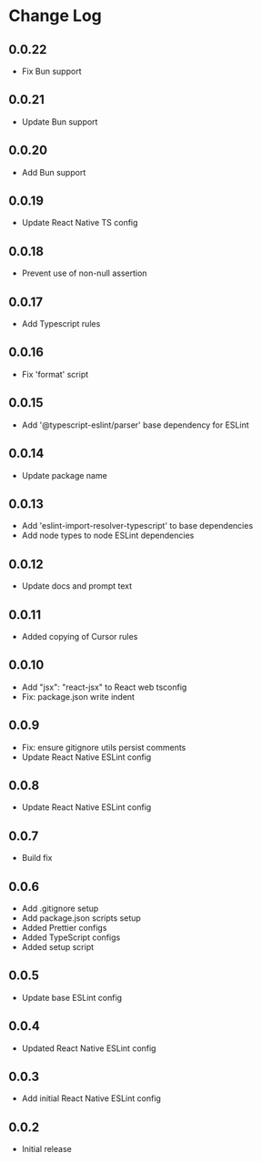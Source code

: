 # Change Log

## 0.0.22

- Fix Bun support

## 0.0.21

- Update Bun support

## 0.0.20

- Add Bun support

## 0.0.19

- Update React Native TS config

## 0.0.18

- Prevent use of non-null assertion

## 0.0.17

- Add Typescript rules

## 0.0.16

- Fix 'format' script

## 0.0.15

- Add '@typescript-eslint/parser' base dependency for ESLint

## 0.0.14

- Update package name

## 0.0.13

- Add 'eslint-import-resolver-typescript' to base dependencies
- Add node types to node ESLint dependencies

## 0.0.12

- Update docs and prompt text

## 0.0.11

- Added copying of Cursor rules

## 0.0.10

- Add "jsx": "react-jsx" to React web tsconfig
- Fix: package.json write indent

## 0.0.9

- Fix: ensure gitignore utils persist comments
- Update React Native ESLint config

## 0.0.8

- Update React Native ESLint config

## 0.0.7

- Build fix

## 0.0.6

- Add .gitignore setup
- Add package.json scripts setup
- Added Prettier configs
- Added TypeScript configs
- Added setup script

## 0.0.5

- Update base ESLint config

## 0.0.4

- Updated React Native ESLint config

## 0.0.3

- Add initial React Native ESLint config

## 0.0.2

- Initial release
